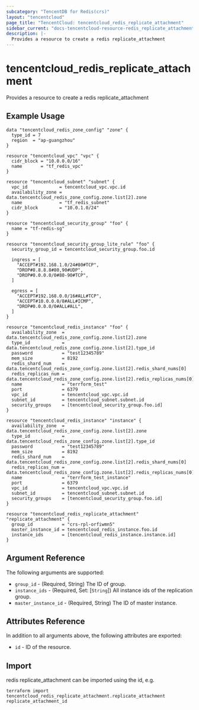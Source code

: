 ```yaml
---
subcategory: "TencentDB for Redis(crs)"
layout: "tencentcloud"
page_title: "TencentCloud: tencentcloud_redis_replicate_attachment"
sidebar_current: "docs-tencentcloud-resource-redis_replicate_attachment"
description: |-
  Provides a resource to create a redis replicate_attachment
---
```


# tencentcloud_redis_replicate_attachment

Provides a resource to create a redis replicate_attachment

## Example Usage

```hcl
data "tencentcloud_redis_zone_config" "zone" {
  type_id = 7
  region  = "ap-guangzhou"
}

resource "tencentcloud_vpc" "vpc" {
  cidr_block = "10.0.0.0/16"
  name       = "tf_redis_vpc"
}

resource "tencentcloud_subnet" "subnet" {
  vpc_id            = tencentcloud_vpc.vpc.id
  availability_zone = data.tencentcloud_redis_zone_config.zone.list[2].zone
  name              = "tf_redis_subnet"
  cidr_block        = "10.0.1.0/24"
}

resource "tencentcloud_security_group" "foo" {
  name = "tf-redis-sg"
}

resource "tencentcloud_security_group_lite_rule" "foo" {
  security_group_id = tencentcloud_security_group.foo.id

  ingress = [
    "ACCEPT#192.168.1.0/24#80#TCP",
    "DROP#8.8.8.8#80,90#UDP",
    "DROP#0.0.0.0/0#80-90#TCP",
  ]

  egress = [
    "ACCEPT#192.168.0.0/16#ALL#TCP",
    "ACCEPT#10.0.0.0/8#ALL#ICMP",
    "DROP#0.0.0.0/0#ALL#ALL",
  ]
}

resource "tencentcloud_redis_instance" "foo" {
  availability_zone  = data.tencentcloud_redis_zone_config.zone.list[2].zone
  type_id            = data.tencentcloud_redis_zone_config.zone.list[2].type_id
  password           = "test12345789"
  mem_size           = 8192
  redis_shard_num    = data.tencentcloud_redis_zone_config.zone.list[2].redis_shard_nums[0]
  redis_replicas_num = data.tencentcloud_redis_zone_config.zone.list[2].redis_replicas_nums[0]
  name               = "terrform_test"
  port               = 6379
  vpc_id             = tencentcloud_vpc.vpc.id
  subnet_id          = tencentcloud_subnet.subnet.id
  security_groups    = [tencentcloud_security_group.foo.id]
}

resource "tencentcloud_redis_instance" "instance" {
  availability_zone  = data.tencentcloud_redis_zone_config.zone.list[2].zone
  type_id            = data.tencentcloud_redis_zone_config.zone.list[2].type_id
  password           = "test12345789"
  mem_size           = 8192
  redis_shard_num    = data.tencentcloud_redis_zone_config.zone.list[2].redis_shard_nums[0]
  redis_replicas_num = data.tencentcloud_redis_zone_config.zone.list[2].redis_replicas_nums[0]
  name               = "terrform_test_instance"
  port               = 6379
  vpc_id             = tencentcloud_vpc.vpc.id
  subnet_id          = tencentcloud_subnet.subnet.id
  security_groups    = [tencentcloud_security_group.foo.id]
}

resource "tencentcloud_redis_replicate_attachment" "replicate_attachment" {
  group_id           = "crs-rpl-orfiwmn5"
  master_instance_id = tencentcloud_redis_instance.foo.id
  instance_ids       = [tencentcloud_redis_instance.instance.id]
}
```

## Argument Reference

The following arguments are supported:

* `group_id` - (Required, String) The ID of group.
* `instance_ids` - (Required, Set: [`String`]) All instance ids of the replication group.
* `master_instance_id` - (Required, String) The ID of master instance.

## Attributes Reference

In addition to all arguments above, the following attributes are exported:

* `id` - ID of the resource.



## Import

redis replicate_attachment can be imported using the id, e.g.

```
terraform import tencentcloud_redis_replicate_attachment.replicate_attachment replicate_attachment_id
```

